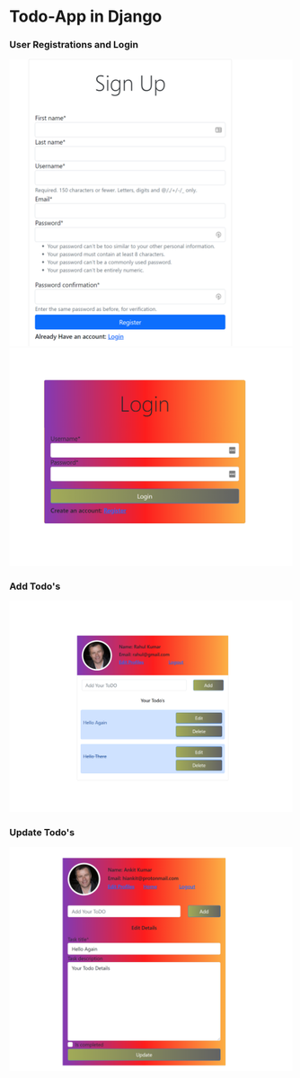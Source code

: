 # Todo-App in Django

### User Registrations and Login
<img src = "media/media/profile_pic/2021/03/signup.png" style="text-align: center;">
<img src = "media/media/profile_pic/2021/03/login.png">

### Add Todo's
<img src = "media/media/profile_pic/2021/03/1.png">

### Update Todo's
<img src = "media/media/profile_pic/2021/03/update.png">

